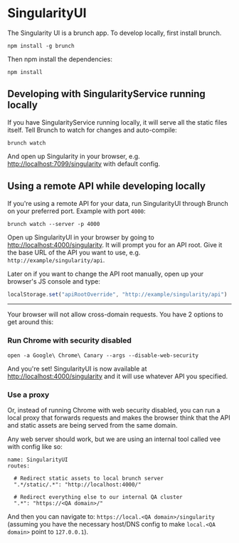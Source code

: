# SingularityUI

The Singularity UI is a brunch app. To develop locally, first install brunch.

```shell
npm install -g brunch
```

Then npm install the dependencies:

```shell
npm install
```

## Developing with SingularityService running locally

If you have SingularityService running locally, it will serve all the static files itself. Tell Brunch to watch for changes and auto-compile:

```shell
brunch watch
```

And open up Singularity in your browser, e.g. [http://localhost:7099/singularity](http://localhost:7099/singularity) with default config.

## Using a remote API while developing locally

If you're using a remote API for your data, run SingularityUI through Brunch on your preferred port. Example with port `4000`:

```shell
brunch watch --server -p 4000
```

Open up SingularityUI in your browser by going to [http://localhost:4000/singularity](http://localhost:4000/singularity). It will prompt you for an API root. Give it the base URL of the API you want to use, e.g. `http://example/singularity/api`.

Later on if you want to change the API root manually, open up your browser's JS console and type:

```javascript
localStorage.set("apiRootOverride", "http://example/singularity/api")
```

----

Your browser will not allow cross-domain requests. You have 2 options to get around this:

### Run Chrome with security disabled

```shell
open -a Google\ Chrome\ Canary --args --disable-web-security
```

And you're set! SingularityUI is now available at [http://localhost:4000/singularity](http://localhost:4000/singularity) and it will use whatever API you specified.

### Use a proxy

Or, instead of running Chrome with web security disabled, you can run a local proxy that forwards requests and makes the browser think that the API and static assets are being served from the same domain.

Any web server should work, but we are using an internal tool called vee with config like so:

```
name: SingularityUI
routes:

  # Redirect static assets to local brunch server
  ".*/static/.*": "http://localhost:4000/"

  # Redirect everything else to our internal QA cluster
  ".*": "https://<QA domain>/"
```

And then you can navigate to: `https://local.<QA domain>/singularity` (assuming you have the necessary host/DNS config to make `local.<QA domain>` point to `127.0.0.1`).
